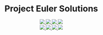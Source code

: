 <h1 align="center">Project Euler Solutions</h1>

<p align="center">
    <a href="https://github.com/tjira/euler/pulse">
        <img src="https://img.shields.io/github/last-commit/tjira/euler?style=for-the-badge"/>
    </a>
    <a href="https://github.com/tjira/euler/blob/master/LICENSE.md">
        <img src="https://img.shields.io/github/license/tjira/euler?style=for-the-badge"/>
    </a>
    <a href="https://github.com/tjira/euler/actions/workflows/test.yml">
        <img src="https://img.shields.io/github/actions/workflow/status/tjira/euler/test.yml?style=for-the-badge&label=test"/>
    </a>
    <a href="https://app.codecov.io/gh/tjira/euler">
        <img src="https://img.shields.io/codecov/c/github/tjira/euler?style=for-the-badge"/>
    </a>
    <br>
    <a href="https://github.com/tjira/euler/stargazers">
        <img src="https://img.shields.io/github/stars/tjira/euler?style=for-the-badge"/>
    </a>
    <a href="https://github.com/tjira/euler">
        <img src="https://img.shields.io/github/languages/code-size/tjira/euler?style=for-the-badge"/>
    </a>
    <a href="https://github.com/tjira/euler/releases/latest">
        <img src="https://img.shields.io/github/v/release/tjira/euler?display_name=tag&style=for-the-badge"/>
    </a>
    <a href="https://github.com/tjira/euler/releases/latest">
        <img src="https://img.shields.io/github/downloads/tjira/euler/total?style=for-the-badge"/>
    </a>
</p>

